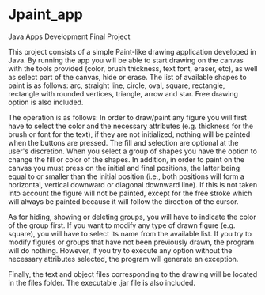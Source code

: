 # Jpaint_app
Java Apps Development Final Project

This project consists of a simple Paint-like drawing application developed in Java.
By running the app you will be able to start drawing on the canvas with the tools provided (color, brush thickness, text font, eraser, etc), as well as select part of the canvas, hide or erase.
The list of available shapes to paint is as follows: arc, straight line, circle, oval, square, rectangle, rectangle with rounded vertices, triangle, arrow and star.
Free drawing option is also included.

The operation is as follows:
In order to draw/paint any figure you will first have to select the color and the necessary attributes (e.g. thickness for the brush or font for the text), if they are not initialized, nothing will be painted when the buttons are pressed. The fill and selection are optional at the user's discretion. When you select a group of shapes you have the option to change the fill or color of the shapes.
In addition, in order to paint on the canvas you must press on the initial and final positions, the latter being equal to or smaller than the initial position (i.e., both positions will form a horizontal, vertical downward or diagonal downward line).
If this is not taken into account the figure will not be painted, except for the free stroke which will always be painted because it will follow the direction of the cursor.

As for hiding, showing or deleting groups, you will have to indicate the color of the group first. If you want to modify any type of drawn figure (e.g. square), you will have to select its name from the available list.
If you try to modify figures or groups that have not been previously drawn, the program will do nothing. 
However, if you try to execute any option without the necessary attributes selected, the program will generate an exception. 

Finally, the text and object files corresponding to the drawing will be located in the files folder. 
The executable .jar file is also included.

